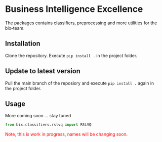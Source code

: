 # Business Intelligence Excellence
The packages contains classifiers, preprocessing and more utilities for the bix-team.

## Installation
Clone the repository. Execute ``pip install .`` in the project folder.

## Update to latest version
Pull the main branch of the reposiory and execute ``pip install .`` again in the project folder.

## Usage
More coming soon ... stay tuned

```python
from bix.classifiers.rslvq import RSLVQ
```

<font color="red">Note, this is work in progress, names will be changing soon.</font>
